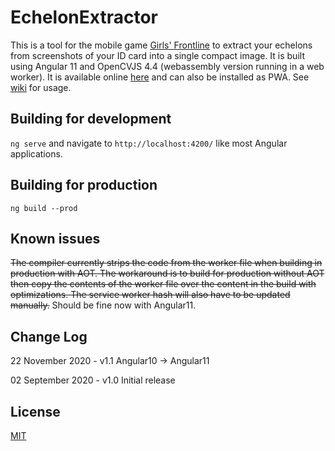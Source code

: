 # EchelonExtractor

This is a tool for the mobile game [Girls' Frontline](http://gf.sunborngame.com/) to extract your echelons from screenshots of your ID card into a single compact image. It is built using Angular 11 and OpenCVJS 4.4 (webassembly version running in a web worker). It is available online [here](https://usergitbit.github.io/EchelonExtractor/) and can also be installed as PWA. See [wiki](https://github.com/Usergitbit/EchelonExtractor/wiki/How-to-use) for usage.

## Building for development

`ng serve` and navigate to `http://localhost:4200/` like most Angular applications.

## Building for production

`ng build --prod`

## Known issues

~~The compiler currently strips the code from the worker file when building in production with AOT. The workaround is to build for production without AOT then copy the contents of the worker file over the content in the build with optimizations. The service worker hash will also have to be updated manually.~~ Should be fine now with Angular11.

## Change Log

22 November 2020 - v1.1 Angular10 -> Angular11

02 September 2020 - v1.0 Initial release

## License
[MIT](https://choosealicense.com/licenses/mit/)
